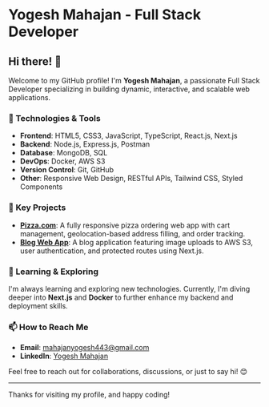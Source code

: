 # Yogesh Mahajan - Full Stack Developer

## Hi there! 👋

Welcome to my GitHub profile! I'm **Yogesh Mahajan**, a passionate Full Stack Developer specializing in building dynamic, interactive, and scalable web applications.

### 🔧 Technologies & Tools

- **Frontend**: HTML5, CSS3, JavaScript, TypeScript, React.js, Next.js
- **Backend**: Node.js, Express.js, Postman
- **Database**: MongoDB, SQL
- **DevOps**: Docker, AWS S3
- **Version Control**: Git, GitHub
- **Other**: Responsive Web Design, RESTful APIs, Tailwind CSS, Styled Components

### 🌟 Key Projects

- **[Pizza.com](https://github.com/YogeshMahajanGit/Pizza.com)**: A fully responsive pizza ordering web app with cart management, geolocation-based address filling, and order tracking.
- **[Blog Web App](https://github.com/YogeshMahajanGit/blogger)**: A blog application featuring image uploads to AWS S3, user authentication, and protected routes using Next.js.

### 🌱 Learning & Exploring

I'm always learning and exploring new technologies. Currently, I'm diving deeper into **Next.js** and **Docker** to further enhance my backend and deployment skills.

### 📫 How to Reach Me

- **Email**: mahajanyogesh443@gmail.com
- **LinkedIn**: [Yogesh Mahajan](https://www.linkedin.com/in/dev-yogesh-mahajan/)
  
Feel free to reach out for collaborations, discussions, or just to say hi! 😊

---

Thanks for visiting my profile, and happy coding!
